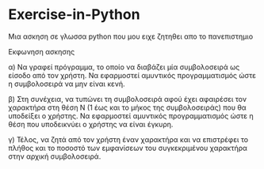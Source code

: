 # Exercise-in-Python
Μια ασκηση σε γλωσσα python που μου ειχε ζητηθει απο το πανεπιστημιο

Εκφωνηση ασκησης

α) Να γραφεί πρόγραμμα, το οποίο να διαβάζει μία συμβολοσειρά ως είσοδο από τον 
χρήστη. Να εφαρμοστεί αμυντικός προγραμματισμός ώστε η συμβολοσειρά να μην είναι κενή.

β) Στη συνέχεια, να τυπώνει τη συμβολοσειρά αφού έχει αφαιρέσει τον χαρακτήρα 
στη θέση Ν (1 έως και το μήκος της συμβολοσειράς) που θα υποδείξει ο χρήστης. 
Να εφαρμοστεί αμυντικός προγραμματισμός ώστε η θέση που υποδεικνύει ο χρήστης να είναι έγκυρη.

γ) Τέλος, να ζητά από τον χρήστη έναν χαρακτήρα και να επιστρέφει το πλήθος και 
το ποσοστό των εμφανίσεων του συγκεκριμένου χαρακτήρα στην αρχική συμβολοσειρά.
